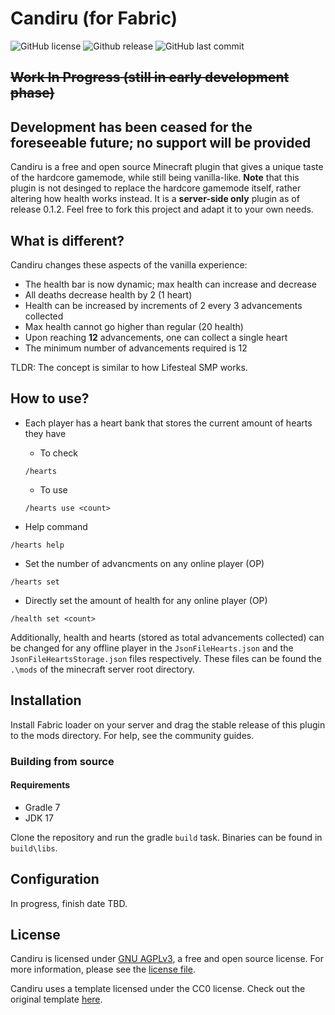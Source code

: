 # Candiru (for Fabric)

![GitHub license](https://img.shields.io/github/license/Centei/candiru?style=flat)
![Github release](https://img.shields.io/github/v/release/Centei/candiru?display_name=release)
![GitHub last commit](https://img.shields.io/github/last-commit/Centei/candiru)

## ~~**Work In Progress** (still in early development phase)~~

## Development has been ceased for the foreseeable future; no support will be provided

Candiru is a free and open source Minecraft plugin that gives a unique taste of the hardcore gamemode, while still being
vanilla-like. **Note** that this plugin is not desinged to replace the hardcore gamemode itself, rather altering how
health works instead. It is a **server-side only** plugin as of release 0.1.2. Feel free to fork this project and adapt
it to your own needs.

## What is different?

Candiru changes these aspects of the vanilla experience:

* The health bar is now dynamic; max health can increase and decrease
* All deaths decrease health by 2 (1 heart)
* Health can be increased by increments of 2 every 3 advancements collected
* Max health cannot go higher than regular (20 health)
* Upon reaching **12** advancements, one can collect a single heart
* The minimum number of advancements required is 12

TLDR: The concept is similar to how Lifesteal SMP works.

## How to use?

* Each player has a heart bank that stores the current amount of hearts they have

    * To check

  `/hearts`
    * To use

  `/hearts use <count>`


* Help command

`/hearts help`

* Set the number of advancments on any online player (OP)

`/hearts set`

* Directly set the amount of health for any online player (OP)

`/health set <count>`

Additionally, health and hearts (stored as total advancements collected) can be changed for any offline player in
the `JsonFileHearts.json` and the `JsonFileHeartsStorage.json` files respectively. These files can be found the `.\mods`
of the minecraft server root directory.

## Installation

Install Fabric loader on your server and drag the stable release of this plugin to the mods directory. For help, see the
community guides.

### Building from source

#### Requirements

* Gradle 7
* JDK 17

Clone the repository and run the gradle `build` task. Binaries can be found in `build\libs`.

## Configuration

In progress, finish date TBD.

## License

Candiru is licensed under [GNU AGPLv3](https://www.gnu.org/licenses/agpl-3.0.txt), a free and open source license. For
more information, please see the [license file](LICENSE.txt).

Candiru uses a template licensed under the CC0 license. Check out the original
template [here](https://github.com/FabricMC/fabric-example-mod). 




